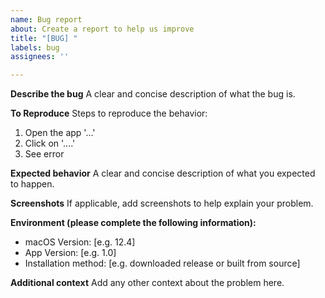 ```yaml
---
name: Bug report
about: Create a report to help us improve
title: "[BUG] "
labels: bug
assignees: ''

---
```


**Describe the bug**
A clear and concise description of what the bug is.

**To Reproduce**
Steps to reproduce the behavior:
1. Open the app '...'
2. Click on '....'
3. See error

**Expected behavior**
A clear and concise description of what you expected to happen.

**Screenshots**
If applicable, add screenshots to help explain your problem.

**Environment (please complete the following information):**
 - macOS Version: [e.g. 12.4]
 - App Version: [e.g. 1.0]
 - Installation method: [e.g. downloaded release or built from source]

**Additional context**
Add any other context about the problem here. 